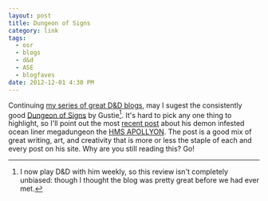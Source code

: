 ```yaml
---
layout: post
title: Dungeon of Signs
category: link
tags:
  - osr
  - blogs
  - d&d
  - ASE
  - blogfaves
date: 2012-12-01 4:30 PM
---
```


Continuing [my series of great D&D blogs][1], may I sugest the consistently good [Dungeon of Signs][2] by Gustie[^1]. It's hard to pick any one thing to highlight, so I'll point out the most [recent post][3] about his demon infested ocean liner megadungeon the [HMS APOLLYON][4]. The post is a good mix of great writing, art, and creativity that is more or less the staple of each and every post on his site. Why are you still reading this? Go!

[^1]: I now play D&D with him weekly, so this review isn't completely unbiased: though I thought the blog was pretty great before we had ever met.


[1]: /tags/blogfaves
[2]: http://dungeonofsigns.blogspot.ca/
[3]: http://dungeonofsigns.blogspot.ca/2012/11/hms-apollyon-plague-senechal-more.html
[4]: http://dungeonofsigns.blogspot.ca/2012/08/hms-apollyon-welcome-aboard.html